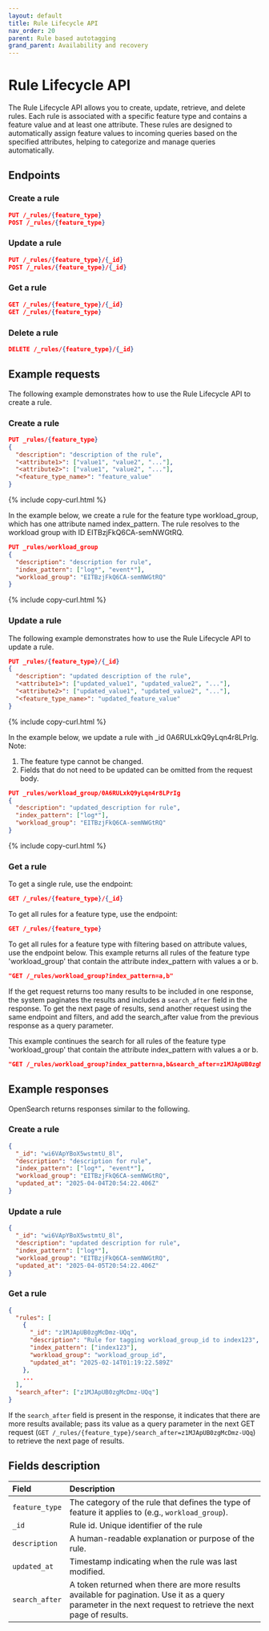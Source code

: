 ```yaml
---
layout: default
title: Rule Lifecycle API
nav_order: 20
parent: Rule based autotagging
grand_parent: Availability and recovery
---
```


# Rule Lifecycle API

The Rule Lifecycle API allows you to create, update, retrieve, and delete rules.
Each rule is associated with a specific feature type and contains a feature value and at least one attribute.
These rules are designed to automatically assign feature values to incoming queries based on the specified attributes, helping to categorize and manage queries automatically.

## Endpoints

### Create a rule

```json
PUT /_rules/{feature_type}
POST /_rules/{feature_type}
```
### Update a rule

```json
PUT /_rules/{feature_type}/{_id}
POST /_rules/{feature_type}/{_id}
```

### Get a rule

```json
GET /_rules/{feature_type}/{_id}
GET /_rules/{feature_type}
```

### Delete a rule

```json
DELETE /_rules/{feature_type}/{_id}
```

## Example requests

The following example demonstrates how to use the Rule Lifecycle API to create a rule.

### Create a rule

```json
PUT _rules/{feature_type}
{
  "description": "description of the rule",
  "<attribute1>": ["value1", "value2", "..."],
  "<attribute2>": ["value1", "value2", "..."],
  "<feature_type_name>": "feature_value"
}
```
{% include copy-curl.html %}

In the example below, we create a rule for the feature type workload_group, which has one attribute named index_pattern. 
The rule resolves to the workload group with ID EITBzjFkQ6CA-semNWGtRQ.

```json
PUT _rules/workload_group
{
  "description": "description for rule",
  "index_pattern": ["log*", "event*"],
  "workload_group": "EITBzjFkQ6CA-semNWGtRQ"
}
```
{% include copy-curl.html %}

### Update a rule

The following example demonstrates how to use the Rule Lifecycle API to update a rule.

```json
PUT _rules/{feature_type}/{_id}
{
  "description": "updated description of the rule",
  "<attribute1>": ["updated_value1", "updated_value2", "..."],
  "<attribute2>": ["updated_value1", "updated_value2", "..."],
  "<feature_type_name>": "updated_feature_value"
}
```
{% include copy-curl.html %}

In the example below, we update a rule with _id 0A6RULxkQ9yLqn4r8LPrIg.
Note:
1. The feature type cannot be changed.
2. Fields that do not need to be updated can be omitted from the request body.

```json
PUT _rules/workload_group/0A6RULxkQ9yLqn4r8LPrIg
{
  "description": "updated_description for rule",
  "index_pattern": ["log*"],
  "workload_group": "EITBzjFkQ6CA-semNWGtRQ"
}
```
{% include copy-curl.html %}

### Get a rule
To get a single rule, use the endpoint:

```json
GET /_rules/{feature_type}/{_id}
```

To get all rules for a feature type, use the endpoint:
```json
GET /_rules/{feature_type}
```

To get all rules for a feature type with filtering based on attribute values, use the endpoint below.
This example returns all rules of the feature type 'workload_group' that contain the attribute index_pattern with values a or b.
```json
"GET /_rules/workload_group?index_pattern=a,b"
```

If the get request returns too many results to be included in one response, the system paginates the results and includes a `search_after` field in the response.
To get the next page of results, send another request using the same endpoint and filters, and add the search_after value from the previous response as a query parameter.

This example continues the search for all rules of the feature type 'workload_group' that contain the attribute index_pattern with values a or b.
```json
"GET /_rules/workload_group?index_pattern=a,b&search_after=z1MJApUB0zgMcDmz-UQq"
```

## Example responses

OpenSearch returns responses similar to the following.

### Create a rule

```json
{
  "_id": "wi6VApYBoX5wstmtU_8l",
  "description": "description for rule",
  "index_pattern": ["log*", "event*"],
  "workload_group": "EITBzjFkQ6CA-semNWGtRQ",
  "updated_at": "2025-04-04T20:54:22.406Z"
}
```

### Update a rule

```json
{
  "_id": "wi6VApYBoX5wstmtU_8l",
  "description": "updated description for rule",
  "index_pattern": ["log*"],
  "workload_group": "EITBzjFkQ6CA-semNWGtRQ",
  "updated_at": "2025-04-05T20:54:22.406Z"
}
```

### Get a rule

```json
{
  "rules": [
    {
      "_id": "z1MJApUB0zgMcDmz-UQq",
      "description": "Rule for tagging workload_group_id to index123",
      "index_pattern": ["index123"],
      "workload_group": "workload_group_id",
      "updated_at": "2025-02-14T01:19:22.589Z"
    },
    ...
  ],
  "search_after": ["z1MJApUB0zgMcDmz-UQq"]
}
```
If the `search_after` field is present in the response, it indicates that there are more results available; 
pass its value as a query parameter in the next GET request (`GET /_rules/{feature_type}/search_after=z1MJApUB0zgMcDmz-UQq`) to retrieve the next page of results.


## Fields description

| Field          | Description	                                                                                                                                                  |
|:---------------|:--------------------------------------------------------------------------------------------------------------------------------------------------------------|
| `feature_type` | The category of the rule that defines the type of feature it applies to (e.g., `workload_group`).                                                             |                                                                                                                                                                                                                                                                                            
| `_id`          | Rule id. Unique identifier of the rule                                                                                                                        |                                                                                                                                                                                                                                                                                               
| `description`  | A human-readable explanation or purpose of the rule.                                                                                                          |                                   
| `updated_at`   | Timestamp indicating when the rule was last modified.                                                                                                         |                                                                                                                                                                                                                 
| `search_after` | A token returned when there are more results available for pagination. Use it as a query parameter in the next request to retrieve the next page of results.  |

